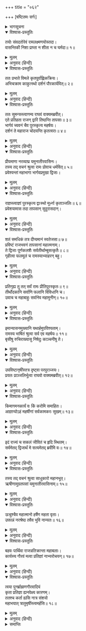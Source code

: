 +++
title = "०६२"

+++
[षष्टितमः सर्गः]



<details><summary>भागसूचना</summary>

श्रीरामके दरबारमें च्यवन आदि ऋषियोंका शुभागमन, श्रीरामके द्वारा उनका सत्कार करके उनके अभीष्ट कार्यको पूर्ण करनेकी प्रतिज्ञा तथा ऋषियोंद्वारा उनकी प्रशंसा
</details>

<details open><summary>विश्वास-प्रस्तुतिः</summary>

तयोः संवदतोरेवं रामलक्ष्मणयोस्तदा।  
वासन्तिकी निशा प्राप्ता न शीता न च घर्मदा॥ १॥
</details>

<details><summary>मूलम्</summary>

तयोः संवदतोरेवं रामलक्ष्मणयोस्तदा।  
वासन्तिकी निशा प्राप्ता न शीता न च घर्मदा॥ १॥
</details>

<details><summary>अनुवाद (हिन्दी)</summary>

श्रीराम और लक्ष्मण परस्पर इस प्रकार कथा-वार्ता करते हुए प्रतिदिन प्रजापालनके कार्यमें लगे रहते थे। एक समय वसन्त-ऋतुकी रात आयी, जो न अधिक सर्दी लानेवाली थी और न गर्मी॥ १॥
</details>

<details open><summary>विश्वास-प्रस्तुतिः</summary>

ततः प्रभाते विमले कृतपूर्वाह्णिकक्रियः।  
अभिचक्राम काकुत्स्थो दर्शनं पौरकार्यवित्॥ २॥
</details>

<details><summary>मूलम्</summary>

ततः प्रभाते विमले कृतपूर्वाह्णिकक्रियः।  
अभिचक्राम काकुत्स्थो दर्शनं पौरकार्यवित्॥ २॥
</details>

<details><summary>अनुवाद (हिन्दी)</summary>

वह रात बीतनेपर जब निर्मल प्रभातकाल आया, तब पुरवासियोंके कार्योंको जाननेवाले श्रीरघुनाथजी पूर्वाह्णकालके नित्यकर्म—संध्या-वन्दन आदिसे निवृत्त हो बाहर निकलकर प्रजाजनोंके दृष्टिपथमें आये॥ २॥
</details>

<details open><summary>विश्वास-प्रस्तुतिः</summary>

ततः सुमन्त्रस्त्वागम्य राघवं वाक्यमब्रवीत्।  
एते प्रतिहता राजन् द्वारि तिष्ठन्ति तापसाः॥ ३॥  
भार्गवं च्यवनं चैव पुरस्कृत्य महर्षयः।  
दर्शनं ते महाराज चोदयन्ति कृतत्वराः॥ ४॥
</details>

<details><summary>मूलम्</summary>

ततः सुमन्त्रस्त्वागम्य राघवं वाक्यमब्रवीत्।  
एते प्रतिहता राजन् द्वारि तिष्ठन्ति तापसाः॥ ३॥  
भार्गवं च्यवनं चैव पुरस्कृत्य महर्षयः।  
दर्शनं ते महाराज चोदयन्ति कृतत्वराः॥ ४॥
</details>

<details><summary>अनुवाद (हिन्दी)</summary>

उसी समय सुमन्त्रने आकर श्रीरामचन्द्रजीसे कहा—‘राजन्! ये तपस्वी महर्षि भृगुपुत्र च्यवन मुनिको आगे करके द्वारपर खड़े हैं। द्वारपालोंने इनका भीतर आना रोक दिया है। महाराज! इन्हें आपके दर्शनकी जल्दी लगी हुई है और ये अपने आगमनकी सूचना देनेके लिये हमें बारंबार प्रेरित करते हैं॥ ३-४॥
</details>

<details open><summary>विश्वास-प्रस्तुतिः</summary>

प्रीयमाणा नरव्याघ्र यमुनातीरवासिनः।  
तस्य तद् वचनं श्रुत्वा रामः प्रोवाच धर्मवित्॥ ५॥  
प्रवेश्यन्तां महाभागा भार्गवप्रमुखा द्विजाः।
</details>

<details><summary>मूलम्</summary>

प्रीयमाणा नरव्याघ्र यमुनातीरवासिनः।  
तस्य तद् वचनं श्रुत्वा रामः प्रोवाच धर्मवित्॥ ५॥  
प्रवेश्यन्तां महाभागा भार्गवप्रमुखा द्विजाः।
</details>

<details><summary>अनुवाद (हिन्दी)</summary>

‘पुरुषसिंह! ये सब महर्षि यमुनातटपर निवास करते हैं और आपसे विशेष प्रेम रखते हैं।’ सुमन्त्रकी यह बात सुनकर धर्मज्ञ श्रीरामने कहा—‘सूत! भार्गव, च्यवन आदि सभी महाभाग ब्रह्मर्षियोंको भीतर बुलाया जाय’॥ ५ १/२॥
</details>

<details open><summary>विश्वास-प्रस्तुतिः</summary>

राज्ञस्त्वाज्ञां पुरस्कृत्य द्वाःस्थो मूर्ध्ना कृताञ्जलिः॥ ६॥  
प्रवेशयामास तदा तापसान् सुदुरासदान्।
</details>

<details><summary>मूलम्</summary>

राज्ञस्त्वाज्ञां पुरस्कृत्य द्वाःस्थो मूर्ध्ना कृताञ्जलिः॥ ६॥  
प्रवेशयामास तदा तापसान् सुदुरासदान्।
</details>

<details><summary>अनुवाद (हिन्दी)</summary>

राजाकी यह आज्ञा शिरोधार्य करके द्वारपालने मस्तकपर दोनों हाथ जोड़ लिये और उन अत्यन्त दुर्जय तेजस्वी तापसोंको वह राजभवनके भीतर ले आया॥ ६ १/२॥
</details>

<details open><summary>विश्वास-प्रस्तुतिः</summary>

शतं समधिकं तत्र दीप्यमानं स्वतेजसा॥ ७॥  
प्रविष्टं राजभवनं तापसानां महात्मनाम्।  
ते द्विजाः पूर्णकलशैः सर्वतीर्थाम्बुसत्कृतैः॥ ८॥  
गृहीत्वा फलमूलं च रामस्याभ्याहरन् बहु।
</details>

<details><summary>मूलम्</summary>

शतं समधिकं तत्र दीप्यमानं स्वतेजसा॥ ७॥  
प्रविष्टं राजभवनं तापसानां महात्मनाम्।  
ते द्विजाः पूर्णकलशैः सर्वतीर्थाम्बुसत्कृतैः॥ ८॥  
गृहीत्वा फलमूलं च रामस्याभ्याहरन् बहु।
</details>

<details><summary>अनुवाद (हिन्दी)</summary>

उन तपस्वी महात्माओंकी संख्या सौसे अधिक थी। वे सब-के-सब अपने तेजसे प्रकाशित हो रहे थे। उन सबने राजभवनमें प्रवेश किया और समस्त तीर्थोंके जलसे भरे हुए घड़ोंके साथ बहुत-से फल-मूल लेकर श्रीरामचन्द्रजीको भेंट किये॥ ७-८ १/२॥
</details>

<details open><summary>विश्वास-प्रस्तुतिः</summary>

प्रतिगृह्य तु तत् सर्वं रामः प्रीतिपुरस्कृतः॥ ९॥  
तीर्थोदकानि सर्वाणि फलानि विविधानि च।  
उवाच च महाबाहुः सर्वानेव महामुनीन्॥ १०॥
</details>

<details><summary>मूलम्</summary>

प्रतिगृह्य तु तत् सर्वं रामः प्रीतिपुरस्कृतः॥ ९॥  
तीर्थोदकानि सर्वाणि फलानि विविधानि च।  
उवाच च महाबाहुः सर्वानेव महामुनीन्॥ १०॥
</details>

<details><summary>अनुवाद (हिन्दी)</summary>

महाबाहु श्रीरामने बड़ी प्रसन्नताके साथ वह सारा उपहार—वे सारे तीर्थजल और नाना प्रकारके फल लेकर उन सभी महामुनियोंसे कहा—॥ ९-१०॥
</details>

<details open><summary>विश्वास-प्रस्तुतिः</summary>

इमान्यासनमुख्यानि यथार्हमुपविश्यताम्।  
रामस्य भाषितं श्रुत्वा सर्व एव महर्षयः॥ ११॥  
बृसीषु रुचिराख्यासु निषेदुः काञ्चनीषु ते।
</details>

<details><summary>मूलम्</summary>

इमान्यासनमुख्यानि यथार्हमुपविश्यताम्।  
रामस्य भाषितं श्रुत्वा सर्व एव महर्षयः॥ ११॥  
बृसीषु रुचिराख्यासु निषेदुः काञ्चनीषु ते।
</details>

<details><summary>अनुवाद (हिन्दी)</summary>

‘महात्माओ! ये उत्तमोत्तम आसन प्रस्तुत हैं। आपलोग यथायोग्य इन आसनोंपर बैठ जायँ।’ श्रीरामचन्द्रजीका यह वचन सुनकर वे सभी महर्षि रुचिर शोभासे सम्पन्न उन सुवर्णमय आसनोंपर बैठे॥ ११ १/२॥
</details>

<details open><summary>विश्वास-प्रस्तुतिः</summary>

उपविष्टानृषींस्तत्र दृष्ट्वा परपुरञ्जयः।  
प्रयतः प्राञ्जलिर्भूत्वा राघवो वाक्यमब्रवीत्॥ १२॥
</details>

<details><summary>मूलम्</summary>

उपविष्टानृषींस्तत्र दृष्ट्वा परपुरञ्जयः।  
प्रयतः प्राञ्जलिर्भूत्वा राघवो वाक्यमब्रवीत्॥ १२॥
</details>

<details><summary>अनुवाद (हिन्दी)</summary>

उन महर्षियोंको वहाँ आसनोंपर विराजमान देख शत्रुनगरीपर विजय पानेवाले श्रीरघुनाथजीने हाथ जोड़ संयतभावसे कहा—॥ १२॥
</details>

<details open><summary>विश्वास-प्रस्तुतिः</summary>

किमागमनकार्यं वः किं करोमि समाहितः।  
आज्ञाप्योऽहं महर्षीणां सर्वकामकरः सुखम्॥ १३॥
</details>

<details><summary>मूलम्</summary>

किमागमनकार्यं वः किं करोमि समाहितः।  
आज्ञाप्योऽहं महर्षीणां सर्वकामकरः सुखम्॥ १३॥
</details>

<details><summary>अनुवाद (हिन्दी)</summary>

‘महर्षियो! किस कामसे यहाँ आपलोगोंका शुभागमन हुआ है! मैं एकाग्रचित्त होकर आपकी क्या सेवा करूँ? यह सेवक आपकी आज्ञा पानेके योग्य है। आदेश मिलनेपर मैं बड़े सुखसे आपकी सभी इच्छाओंको पूर्ण कर सकता हूँ॥ १३॥
</details>

<details open><summary>विश्वास-प्रस्तुतिः</summary>

इदं राज्यं च सकलं जीवितं च हृदि स्थितम्।  
सर्वमेतद् द्विजार्थं मे सत्यमेतद् ब्रवीमि वः॥ १४॥
</details>

<details><summary>मूलम्</summary>

इदं राज्यं च सकलं जीवितं च हृदि स्थितम्।  
सर्वमेतद् द्विजार्थं मे सत्यमेतद् ब्रवीमि वः॥ १४॥
</details>

<details><summary>अनुवाद (हिन्दी)</summary>

‘यह सारा राज्य, इस हृदयकमलमें विराजमान यह जीवात्मा तथा यह मेरा सारा वैभव ब्राह्मणोंकी सेवाके लिये ही है, मैं आपके समक्ष यह सच्ची बात कहता हूँ’॥ १४॥
</details>

<details open><summary>विश्वास-प्रस्तुतिः</summary>

तस्य तद् वचनं श्रुत्वा साधुकारो महानभूत्।  
ऋषीणामुग्रतपसां यमुनातीरवासिनाम्॥ १५॥
</details>

<details><summary>मूलम्</summary>

तस्य तद् वचनं श्रुत्वा साधुकारो महानभूत्।  
ऋषीणामुग्रतपसां यमुनातीरवासिनाम्॥ १५॥
</details>

<details><summary>अनुवाद (हिन्दी)</summary>

श्रीरघुनाथजीके ये वचन सुनकर उन यमुनातीर-निवासी उग्र तपस्वी महर्षियोंने उच्च स्वरसे उन्हें साधुवाद दिया॥ १५॥
</details>

<details open><summary>विश्वास-प्रस्तुतिः</summary>

ऊचुश्चैव महात्मानो हर्षेण महता वृताः।  
उपपन्नं नरश्रेष्ठ तवैव भुवि नान्यतः॥ १६॥
</details>

<details><summary>मूलम्</summary>

ऊचुश्चैव महात्मानो हर्षेण महता वृताः।  
उपपन्नं नरश्रेष्ठ तवैव भुवि नान्यतः॥ १६॥
</details>

<details><summary>अनुवाद (हिन्दी)</summary>

फिर वे महात्मा बड़े हर्षके साथ बोले—‘नरश्रेष्ठ! इस भूमण्डलमें ऐसी बातें आपके ही योग्य हैं। दूसरे किसीके मुखसे इस तरहकी बात नहीं निकलती॥ १६॥
</details>

<details open><summary>विश्वास-प्रस्तुतिः</summary>

बहवः पार्थिवा राजन्नतिक्रान्ता महाबलाः।  
कार्यस्य गौरवं मत्वा प्रतिज्ञां नाभ्यरोचयन्॥ १७॥
</details>

<details><summary>मूलम्</summary>

बहवः पार्थिवा राजन्नतिक्रान्ता महाबलाः।  
कार्यस्य गौरवं मत्वा प्रतिज्ञां नाभ्यरोचयन्॥ १७॥
</details>

<details><summary>अनुवाद (हिन्दी)</summary>

‘राजन्! हम बहुत-से महाबली राजाओंके पास गये; परंतु उन्होंने कार्यके गौरवको समझकर उसे सुननेके बाद भी ‘करूँगा’ ऐसी प्रतिज्ञा करनेकी रुचि नहीं दिखायी॥ १७॥
</details>

<details open><summary>विश्वास-प्रस्तुतिः</summary>

त्वया पुनर्ब्राह्मणगौरवादियं  
कृता प्रतिज्ञा ह्यनवेक्ष्य कारणम्।  
ततश्च कर्ता ह्यसि नात्र संशयो  
महाभयात् त्रातुमृषींस्त्वमर्हसि॥ १८॥
</details>

<details><summary>मूलम्</summary>

त्वया पुनर्ब्राह्मणगौरवादियं  
कृता प्रतिज्ञा ह्यनवेक्ष्य कारणम्।  
ततश्च कर्ता ह्यसि नात्र संशयो  
महाभयात् त्रातुमृषींस्त्वमर्हसि॥ १८॥
</details>

<details><summary>अनुवाद (हिन्दी)</summary>

‘परंतु आपने हमारे आनेका कारण जाने बिना ही केवल ब्राह्मणोंके प्रति आदरका भाव होनेसे हमारा काम करनेकी प्रतिज्ञा कर डाली है; इसलिये आप अवश्य यह काम कर सकेंगे, इसमें संशय नहीं है। आप ही महान् भयसे ऋषियोंको बचा सकेंगे’॥ १८॥
</details>

<details><summary>समाप्तिः</summary>

इत्यार्षे श्रीमद्रामायणे वाल्मीकीये आदिकाव्ये उत्तरकाण्डे षष्टितमः सर्गः॥ ६०॥  
इस प्रकार श्रीवाल्मीकिनिर्मित आर्षरामायण आदिकाव्यके उत्तरकाण्डमें साठवाँ सर्ग पूरा हुआ॥ ६०॥
</details>

